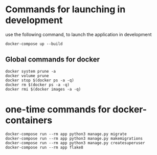 # Commands for launching in development

use the following command, to launch the application in development

```
docker-compose up --build
```

## Global commands for docker
```
docker system prune -a
docker volume prune
docker stop $(docker ps -a -q)
docker rm $(docker ps -a -q)
docker rmi $(docker images -a -q)
```

# one-time commands for docker-containers

```
docker-compose run --rm app python3 manage.py migrate
docker-compose run --rm app python3 manage.py makemigrations
docker-compose run --rm app python3 manage.py createsuperuser
docker-compose run --rm app flake8
```
